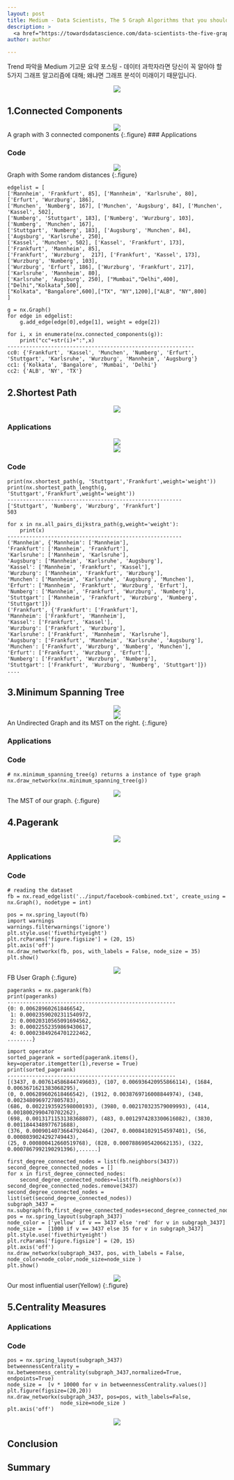 ```yaml
---
layout: post
title: Medium - Data Scientists, The 5 Graph Algorithms that you should know
description: >
  <a href="https://towardsdatascience.com/data-scientists-the-five-graph-algorithms-that-you-should-know-30f454fa5513">원문 - Rahul Agarwal</a>
author: author

---
```

Trend 파악을 Medium 기고문 요약 포스팅 - 데이터 과학자라면 당신이 꼭 알아야 할 5가지 그래프 알고리즘에 대해; 왜냐면 그래프 분석이 미래이기 때문입니다.

<center>
<img src="https://miro.medium.com/max/3840/1*x_WiMjF0s6_gGRqPmDZ1Eg.png"/>
</center>

## 1.Connected Components
<center>
<img src="https://miro.medium.com/max/3436/1*5jLiNyvTWtp4a6eSX-cybg.png"/>
</center>
A graph with 3 connected components
{:.figure}
### Applications

### Code
<center>
<img src="https://miro.medium.com/max/1646/1*tjrkUYfaIHHrdhwORwgesw.png"/>
</center>
Graph with Some random distances
{:.figure}

```
edgelist = [
['Mannheim', 'Frankfurt', 85], ['Mannheim', 'Karlsruhe', 80], ['Erfurt', 'Wurzburg', 186],
['Munchen', 'Numberg', 167], ['Munchen', 'Augsburg', 84], ['Munchen', 'Kassel', 502],
['Numberg', 'Stuttgart', 183], ['Numberg', 'Wurzburg', 103], ['Numberg', 'Munchen', 167],
['Stuttgart', 'Numberg', 183], ['Augsburg', 'Munchen', 84], ['Augsburg', 'Karlsruhe', 250],
['Kassel', 'Munchen', 502], ['Kassel', 'Frankfurt', 173], ['Frankfurt', 'Mannheim', 85],
['Frankfurt', 'Wurzburg',  217], ['Frankfurt', 'Kassel', 173], ['Wurzburg', 'Numberg', 103],
['Wurzburg', 'Erfurt', 186], ['Wurzburg', 'Frankfurt', 217], ['Karlsruhe', 'Mannheim', 80],
['Karlsruhe', 'Augsburg', 250], ["Mumbai","Delhi",400],["Delhi","Kolkata",500],
["Kolkata", "Bangalore",600],["TX", "NY",1200],["ALB", "NY",800]
]
```

```
g = nx.Graph()
for edge in edgelist:
    g.add_edge(edge[0],edge[1], weight = edge[2])
```


```
for i, x in enumerate(nx.connected_components(g)):
    print("cc"+str(i)+":",x)
------------------------------------------------------------
cc0: {'Frankfurt', 'Kassel', 'Munchen', 'Numberg', 'Erfurt', 'Stuttgart', 'Karlsruhe', 'Wurzburg', 'Mannheim', 'Augsburg'}
cc1: {'Kolkata', 'Bangalore', 'Mumbai', 'Delhi'}
cc2: {'ALB', 'NY', 'TX'}
```

## 2.Shortest Path
<center>
<img src="https://miro.medium.com/max/7722/0*u2As0kyEUMDs59Zb"/>
</center>

### Applications
<center>
<img src="https://miro.medium.com/max/680/1*D2QhdfY5rQCX-rDoVaEVTw.png"/>
</center>

<center>
<img src="https://miro.medium.com/max/1338/1*7KITzPhKhz5EAIcXDhdLgg.png"/>
</center>

### Code

```
print(nx.shortest_path(g, 'Stuttgart','Frankfurt',weight='weight'))
print(nx.shortest_path_length(g, 'Stuttgart','Frankfurt',weight='weight'))
--------------------------------------------------------
['Stuttgart', 'Numberg', 'Wurzburg', 'Frankfurt']
503
```

```
for x in nx.all_pairs_dijkstra_path(g,weight='weight'):
    print(x)
--------------------------------------------------------
('Mannheim', {'Mannheim': ['Mannheim'],
'Frankfurt': ['Mannheim', 'Frankfurt'],
'Karlsruhe': ['Mannheim', 'Karlsruhe'],
'Augsburg': ['Mannheim', 'Karlsruhe', 'Augsburg'],
'Kassel': ['Mannheim', 'Frankfurt', 'Kassel'],
'Wurzburg': ['Mannheim', 'Frankfurt', 'Wurzburg'],
'Munchen': ['Mannheim', 'Karlsruhe', 'Augsburg', 'Munchen'],
'Erfurt': ['Mannheim', 'Frankfurt', 'Wurzburg', 'Erfurt'],
'Numberg': ['Mannheim', 'Frankfurt', 'Wurzburg', 'Numberg'],
'Stuttgart': ['Mannheim', 'Frankfurt', 'Wurzburg', 'Numberg', 'Stuttgart']})
('Frankfurt', {'Frankfurt': ['Frankfurt'],
'Mannheim': ['Frankfurt', 'Mannheim'],
'Kassel': ['Frankfurt', 'Kassel'],
'Wurzburg': ['Frankfurt', 'Wurzburg'],
'Karlsruhe': ['Frankfurt', 'Mannheim', 'Karlsruhe'],
'Augsburg': ['Frankfurt', 'Mannheim', 'Karlsruhe', 'Augsburg'],
'Munchen': ['Frankfurt', 'Wurzburg', 'Numberg', 'Munchen'],
'Erfurt': ['Frankfurt', 'Wurzburg', 'Erfurt'],
'Numberg': ['Frankfurt', 'Wurzburg', 'Numberg'],
'Stuttgart': ['Frankfurt', 'Wurzburg', 'Numberg', 'Stuttgart']})
....
```

## 3.Minimum Spanning Tree
<center>
<img src="https://miro.medium.com/max/11898/0*QucExOxxHRAj64ZK"/>
</center>

<center>
<img src="https://miro.medium.com/max/1738/0*W7eBhVF22WmT37M-"/>
</center>
An Undirected Graph and its MST on the right.
{:.figure}

### Applications

### Code

```
# nx.minimum_spanning_tree(g) returns a instance of type graph
nx.draw_networkx(nx.minimum_spanning_tree(g))
```

<center>
<img src="https://miro.medium.com/max/3382/1*y7FTdmCYLmJzquFBUINI2w.png"/>
</center>
The MST of our graph.
{:.figure}

## 4.Pagerank
<center>
<img src="https://miro.medium.com/max/1600/0*vlVuoBXlu063bQDO.jpg"/>
</center>

### Applications

### Code
```
# reading the dataset
fb = nx.read_edgelist('../input/facebook-combined.txt', create_using = nx.Graph(), nodetype = int)
```

```
pos = nx.spring_layout(fb)
import warnings
warnings.filterwarnings('ignore')
plt.style.use('fivethirtyeight')
plt.rcParams['figure.figsize'] = (20, 15)
plt.axis('off')
nx.draw_networkx(fb, pos, with_labels = False, node_size = 35)
plt.show()
```

<center>
<img src="https://miro.medium.com/max/2594/1*vZ7cCQlOuL2X2bIm22DDoQ.png"/>
</center>
FB User Graph
{:.figure}

```
pageranks = nx.pagerank(fb)
print(pageranks)
------------------------------------------------------
{0: 0.006289602618466542,
 1: 0.00023590202311540972,
 2: 0.00020310565091694562,
 3: 0.00022552359869430617,
 4: 0.00023849264701222462,
........}
```

```
import operator
sorted_pagerank = sorted(pagerank.items(), key=operator.itemgetter(1),reverse = True)
print(sorted_pagerank)
------------------------------------------------------
[(3437, 0.007614586844749603), (107, 0.006936420955866114), (1684, 0.0063671621383068295),
(0, 0.006289602618466542), (1912, 0.0038769716008844974), (348, 0.0023480969727805783),
(686, 0.0022193592598000193), (3980, 0.002170323579009993), (414, 0.0018002990470702262),
(698, 0.0013171153138368807), (483, 0.0012974283300616082), (3830, 0.0011844348977671688),
(376, 0.0009014073664792464), (2047, 0.000841029154597401), (56, 0.0008039024292749443),
(25, 0.000800412660519768), (828, 0.0007886905420662135), (322, 0.0007867992190291396),......]
```

```
first_degree_connected_nodes = list(fb.neighbors(3437))
second_degree_connected_nodes = []
for x in first_degree_connected_nodes:
    second_degree_connected_nodes+=list(fb.neighbors(x))
second_degree_connected_nodes.remove(3437)
second_degree_connected_nodes = list(set(second_degree_connected_nodes))
subgraph_3437 = nx.subgraph(fb,first_degree_connected_nodes+second_degree_connected_nodes)
pos = nx.spring_layout(subgraph_3437)
node_color = ['yellow' if v == 3437 else 'red' for v in subgraph_3437]
node_size =  [1000 if v == 3437 else 35 for v in subgraph_3437]
plt.style.use('fivethirtyeight')
plt.rcParams['figure.figsize'] = (20, 15)
plt.axis('off')
nx.draw_networkx(subgraph_3437, pos, with_labels = False, node_color=node_color,node_size=node_size )
plt.show()
```
<center>
<img src="https://miro.medium.com/max/2594/1*vZ7cCQlOuL2X2bIm22DDoQ.png"/>
</center>
Our most influential user(Yellow)
{:.figure}

## 5.Centrality Measures

### Applications

### Code

```
pos = nx.spring_layout(subgraph_3437)
betweennessCentrality = nx.betweenness_centrality(subgraph_3437,normalized=True, endpoints=True)
node_size =  [v * 10000 for v in betweennessCentrality.values()]
plt.figure(figsize=(20,20))
nx.draw_networkx(subgraph_3437, pos=pos, with_labels=False,
                 node_size=node_size )
plt.axis('off')
```

<center>
<img src="https://miro.medium.com/max/2594/1*SzSp9t-NwqP8FuAuUjUYGw.png"/>
</center>

## Conclusion

## Summary
